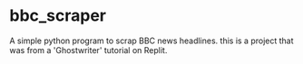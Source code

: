 # bbc_scraper
A simple python program to scrap BBC news headlines. this is a project that was from a 'Ghostwriter' tutorial on Replit.
